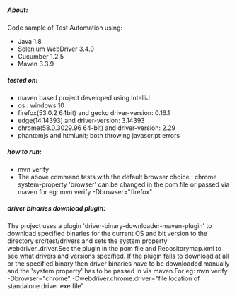 ##### About:
Code sample of Test Automation using:
* Java 1.8
* Selenium WebDriver 3.4.0
* Cucumber 1.2.5
* Maven 3.3.9

##### tested on:
* maven based project developed using IntelliJ
* os : windows 10
* firefox(53.0.2 64bit) and gecko driver-version: 0.16.1
* edge(14.14393) and driver-version: 3.14393
* chrome(58.0.3029.96 64-bit) and driver-version: 2.29
* phantomjs and htmlunit; both throwing javascript errors

##### how to run:
* mvn verify
* The above command tests with the default browser choice : chrome  system-property 'browser' can be changed in the pom file
  or passed via maven for eg:  mvn verify -Dbrowser="firefox"

##### driver binaries download plugin:
The project uses a plugin 'driver-binary-downloader-maven-plugin'
to download specified binaries for the current OS and bit version
to the directory src/test/drivers and sets the system property
webdriver.<browserName>.driver.See the plugin in the
pom file and Repositorymap.xml to see what drivers and versions specified.
If the plugin fails to download at all or the specified binary then
driver binaries have to be downloaded manually and the 'system property'
has to be passed in via maven.For eg:  mvn verify -Dbrowser="chrome" -Dwebdriver.chrome.driver="file location of standalone driver exe file"